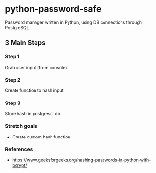 # python-password-safe
Password manager written in Python, using DB connections through PostgreSQL

## 3 Main Steps

### Step 1
Grab user input (from console)

### Step 2
Create function to hash input

### Step 3
Store hash in postgresql db

### Stretch goals
- Create custom hash function

### References
- https://www.geeksforgeeks.org/hashing-passwords-in-python-with-bcrypt/